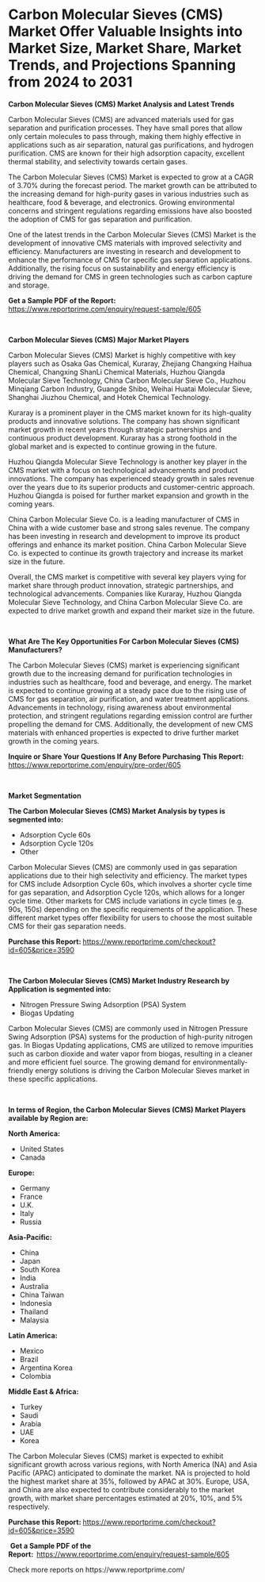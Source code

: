 <p><h1>Carbon Molecular Sieves (CMS) Market Offer Valuable Insights into Market Size, Market Share, Market Trends, and Projections Spanning from 2024 to 2031</h1></p><p><strong>Carbon Molecular Sieves (CMS) Market Analysis and Latest Trends</strong></p>
<p><p>Carbon Molecular Sieves (CMS) are advanced materials used for gas separation and purification processes. They have small pores that allow only certain molecules to pass through, making them highly effective in applications such as air separation, natural gas purifications, and hydrogen purification. CMS are known for their high adsorption capacity, excellent thermal stability, and selectivity towards certain gases.</p><p>The Carbon Molecular Sieves (CMS) Market is expected to grow at a CAGR of 3.70% during the forecast period. The market growth can be attributed to the increasing demand for high-purity gases in various industries such as healthcare, food & beverage, and electronics. Growing environmental concerns and stringent regulations regarding emissions have also boosted the adoption of CMS for gas separation and purification.</p><p>One of the latest trends in the Carbon Molecular Sieves (CMS) Market is the development of innovative CMS materials with improved selectivity and efficiency. Manufacturers are investing in research and development to enhance the performance of CMS for specific gas separation applications. Additionally, the rising focus on sustainability and energy efficiency is driving the demand for CMS in green technologies such as carbon capture and storage.</p></p>
<p><strong>Get a Sample PDF of the Report:&nbsp;</strong> <a href="https://www.reportprime.com/enquiry/request-sample/605">https://www.reportprime.com/enquiry/request-sample/605</a></p>
<p>&nbsp;</p>
<p><strong>Carbon Molecular Sieves (CMS) Major Market Players</strong></p>
<p><p>Carbon Molecular Sieves (CMS) Market is highly competitive with key players such as Osaka Gas Chemical, Kuraray, Zhejiang Changxing Haihua Chemical, Changxing ShanLi Chemical Materials, Huzhou Qiangda Molecular Sieve Technology, China Carbon Molecular Sieve Co., Huzhou Minqiang Carbon Industry, Guangde Shibo, Weihai Huatai Molecular Sieve, Shanghai Jiuzhou Chemical, and Hotek Chemical Technology.</p><p>Kuraray is a prominent player in the CMS market known for its high-quality products and innovative solutions. The company has shown significant market growth in recent years through strategic partnerships and continuous product development. Kuraray has a strong foothold in the global market and is expected to continue growing in the future.</p><p>Huzhou Qiangda Molecular Sieve Technology is another key player in the CMS market with a focus on technological advancements and product innovations. The company has experienced steady growth in sales revenue over the years due to its superior products and customer-centric approach. Huzhou Qiangda is poised for further market expansion and growth in the coming years.</p><p>China Carbon Molecular Sieve Co. is a leading manufacturer of CMS in China with a wide customer base and strong sales revenue. The company has been investing in research and development to improve its product offerings and enhance its market position. China Carbon Molecular Sieve Co. is expected to continue its growth trajectory and increase its market size in the future.</p><p>Overall, the CMS market is competitive with several key players vying for market share through product innovation, strategic partnerships, and technological advancements. Companies like Kuraray, Huzhou Qiangda Molecular Sieve Technology, and China Carbon Molecular Sieve Co. are expected to drive market growth and expand their market size in the future.</p></p>
<p>&nbsp;</p>
<p><strong>What Are The Key Opportunities For Carbon Molecular Sieves (CMS) Manufacturers?</strong></p>
<p><p>The Carbon Molecular Sieves (CMS) market is experiencing significant growth due to the increasing demand for purification technologies in industries such as healthcare, food and beverage, and energy. The market is expected to continue growing at a steady pace due to the rising use of CMS for gas separation, air purification, and water treatment applications. Advancements in technology, rising awareness about environmental protection, and stringent regulations regarding emission control are further propelling the demand for CMS. Additionally, the development of new CMS materials with enhanced properties is expected to drive further market growth in the coming years.</p></p>
<p><strong>Inquire or Share Your Questions If Any Before Purchasing This Report:</strong> <a href="https://www.reportprime.com/enquiry/pre-order/605">https://www.reportprime.com/enquiry/pre-order/605</a></p>
<p>&nbsp;</p>
<p><strong>Market Segmentation</strong></p>
<p><strong>The Carbon Molecular Sieves (CMS) Market Analysis by types is segmented into:</strong></p>
<p><ul><li>Adsorption Cycle 60s</li><li>Adsorption Cycle 120s</li><li>Other</li></ul></p>
<p><p>Carbon Molecular Sieves (CMS) are commonly used in gas separation applications due to their high selectivity and efficiency. The market types for CMS include Adsorption Cycle 60s, which involves a shorter cycle time for gas separation, and Adsorption Cycle 120s, which allows for a longer cycle time. Other markets for CMS include variations in cycle times (e.g. 90s, 150s) depending on the specific requirements of the application. These different market types offer flexibility for users to choose the most suitable CMS for their gas separation needs.</p></p>
<p><strong>Purchase this Report:&nbsp;</strong><a href="https://www.reportprime.com/checkout?id=605&price=3590">https://www.reportprime.com/checkout?id=605&price=3590</a></p>
<p>&nbsp;</p>
<p><strong>The Carbon Molecular Sieves (CMS) Market Industry Research by Application is segmented into:</strong></p>
<p><ul><li>Nitrogen Pressure Swing Adsorption (PSA) System</li><li>Biogas Updating</li></ul></p>
<p><p>Carbon Molecular Sieves (CMS) are commonly used in Nitrogen Pressure Swing Adsorption (PSA) systems for the production of high-purity nitrogen gas. In Biogas Updating applications, CMS are utilized to remove impurities such as carbon dioxide and water vapor from biogas, resulting in a cleaner and more efficient fuel source. The growing demand for environmentally-friendly energy solutions is driving the Carbon Molecular Sieves market in these specific applications.</p></p>
<p>&nbsp;</p>
<p><strong>In terms of Region, the Carbon Molecular Sieves (CMS) Market Players available by Region are:</strong></p>
<p>
    <p> <strong> North America: </strong>
        <ul>
            <li>United States</li>
            <li>Canada</li>
        </ul>
        </p> 
    <p> <strong> Europe: </strong>
        <ul>
            <li>Germany</li>
            <li>France</li>
            <li>U.K.</li>
            <li>Italy</li>
            <li>Russia</li>
        </ul>
        </p> 
    <p> <strong> Asia-Pacific: </strong>
        <ul>
            <li>China</li>
            <li>Japan</li>
            <li>South Korea</li>
            <li>India</li>
            <li>Australia</li>
            <li>China Taiwan</li>
            <li>Indonesia</li>
            <li>Thailand</li>
            <li>Malaysia</li>
        </ul>
        </p> 
    <p> <strong> Latin America: </strong>
        <ul>
            <li>Mexico</li>
            <li>Brazil</li>
            <li>Argentina Korea</li>
            <li>Colombia</li>
        </ul>
        </p> 
    <p> <strong> Middle East & Africa: </strong>
        <ul>
            <li>Turkey</li>
            <li>Saudi</li>
            <li>Arabia</li>
            <li>UAE</li>
            <li>Korea</li>
        </ul>
    </p>
    </p>
<p><p>The Carbon Molecular Sieves (CMS) market is expected to exhibit significant growth across various regions, with North America (NA) and Asia Pacific (APAC) anticipated to dominate the market. NA is projected to hold the highest market share at 35%, followed by APAC at 30%. Europe, USA, and China are also expected to contribute considerably to the market growth, with market share percentages estimated at 20%, 10%, and 5% respectively.</p></p>
<p><strong>Purchase this Report: </strong><a href="https://www.reportprime.com/checkout?id=605&price=3590">https://www.reportprime.com/checkout?id=605&price=3590</a></p>
<p>&nbsp;<strong>Get a Sample PDF of the Report:&nbsp;&nbsp;</strong><a href="https://www.reportprime.com/enquiry/request-sample/605">https://www.reportprime.com/enquiry/request-sample/605</a></p>
<p><strong></strong></p>
<p>Check more reports on https://www.reportprime.com/</p>